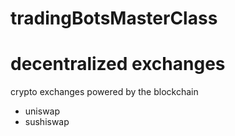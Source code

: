 # tradingBotsMasterClass
# decentralized exchanges
crypto exchanges powered by the blockchain
- uniswap
- sushiswap